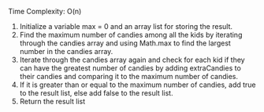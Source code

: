Time Complexity: O(n)

1. Initialize a variable max = 0 and an array list for storing the result.
2. Find the maximum number of candies among all the kids by iterating through the candies array and using Math.max to find the largest number in the candies array.
3. Iterate through the candies array again and check for each kid if they can have the greatest number of candies by adding extraCandies to their candies and comparing it to the maximum number of candies.
4. If it is greater than or equal to the maximum number of candies, add true to the result list, else add false to the result list.
5. Return the result list
